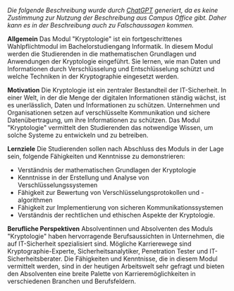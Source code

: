 *Die folgende Beschreibung wurde durch [ChatGPT](https://chat.openai.com/) generiert, da es keine Zustimmung zur Nutzung der Beschreibung aus Campus Office gibt. Daher kann es in der Beschreibung auch zu Falschaussagen kommen.*

**Allgemein**
Das Modul "Kryptologie" ist ein fortgeschrittenes Wahlpflichtmodul im Bachelorstudiengang Informatik. In diesem Modul werden die Studierenden in die mathematischen Grundlagen und Anwendungen der Kryptologie eingeführt. Sie lernen, wie man Daten und Informationen durch Verschlüsselung und Entschlüsselung schützt und welche Techniken in der Kryptographie eingesetzt werden.

**Motivation**
Die Kryptologie ist ein zentraler Bestandteil der IT-Sicherheit. In einer Welt, in der die Menge der digitalen Informationen ständig wächst, ist es unerlässlich, Daten und Informationen zu schützen. Unternehmen und Organisationen setzen auf verschlüsselte Kommunikation und sichere Datenübertragung, um ihre Informationen zu schützen. Das Modul "Kryptologie" vermittelt den Studierenden das notwendige Wissen, um solche Systeme zu entwickeln und zu betreiben.

**Lernziele**
Die Studierenden sollen nach Abschluss des Moduls in der Lage sein, folgende Fähigkeiten und Kenntnisse zu demonstrieren:

- Verständnis der mathematischen Grundlagen der Kryptologie
- Kenntnisse in der Erstellung und Analyse von Verschlüsselungssystemen
- Fähigkeit zur Bewertung von Verschlüsselungsprotokollen und -algorithmen
- Fähigkeit zur Implementierung von sicheren Kommunikationssystemen
- Verständnis der rechtlichen und ethischen Aspekte der Kryptologie.

**Berufliche Perspektiven**
Absolventinnen und Absolventen des Moduls "Kryptologie" haben hervorragende Berufsaussichten in Unternehmen, die auf IT-Sicherheit spezialisiert sind. Mögliche Karrierewege sind Kryptographie-Experte, Sicherheitsanalytiker, Penetration Tester und IT-Sicherheitsberater. Die Fähigkeiten und Kenntnisse, die in diesem Modul vermittelt werden, sind in der heutigen Arbeitswelt sehr gefragt und bieten den Absolventen eine breite Palette von Karrieremöglichkeiten in verschiedenen Branchen und Berufsfeldern.
